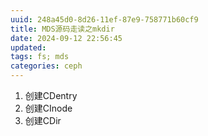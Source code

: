 ```yaml
---
uuid: 248a45d0-8d26-11ef-87e9-758771b60cf9
title: MDS源码走读之mkdir
date: 2024-09-12 22:56:45
updated:
tags: fs; mds
categories: ceph
---
```



1. 创建CDentry
2. 创建CInode
3. 创建CDir

